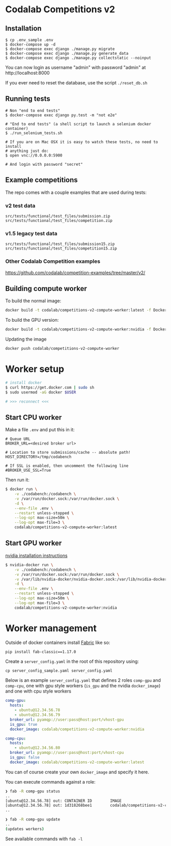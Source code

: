 # Codalab Competitions v2

## Installation


```
$ cp .env_sample .env
$ docker-compose up -d
$ docker-compose exec django ./manage.py migrate
$ docker-compose exec django ./manage.py generate_data
$ docker-compose exec django ./manage.py collectstatic --noinput
```

You can now login as username "admin" with password "admin" at http://localhost:8000

If you ever need to reset the database, use the script `./reset_db.sh`

## Running tests

```
# Non "end to end tests"
$ docker-compose exec django py.test -m "not e2e"

# "End to end tests" (a shell script to launch a selenium docker container)
$ ./run_selenium_tests.sh

# If you are on Mac OSX it is easy to watch these tests, no need to install
# anything just do:
$ open vnc://0.0.0.0:5900

# And login with password "secret"
```

## Example competitions

The repo comes with a couple examples that are used during tests:

### v2 test data
 ```
 src/tests/functional/test_files/submission.zip
 src/tests/functional/test_files/competition.zip
 ```
### v1.5 legacy test data
 ```
 src/tests/functional/test_files/submission15.zip
 src/tests/functional/test_files/competition15.zip
 ```
 
### Other Codalab Competition examples
https://github.com/codalab/competition-examples/tree/master/v2/


## Building compute worker

To build the normal image:

```bash
docker build -t codalab/competitions-v2-compute-worker:latest -f Dockerfile.compute_worker .
```

To build the GPU version:
```bash
docker build -t codalab/competitions-v2-compute-worker:nvidia -f Dockerfile.compute_worker_gpu .
```

Updating the image

```bash
docker push codalab/competitions-v2-compute-worker
```


# Worker setup

```bash
# install docker
$ curl https://get.docker.com | sudo sh
$ sudo usermod -aG docker $USER

# >>> reconnect <<<
```

## Start CPU worker

Make a file `.env` and put this in it:
```
# Queue URL
BROKER_URL=<desired broker url>

# Location to store submissions/cache -- absolute path!
HOST_DIRECTORY=/tmp/codabench

# If SSL is enabled, then uncomment the following line
#BROKER_USE_SSL=True
```

Then run it:
```bash
$ docker run \
    -v ./codabench:/codabench \
    -v /var/run/docker.sock:/var/run/docker.sock \
    -d \
    --env-file .env \
    --restart unless-stopped \
    --log-opt max-size=50m \
    --log-opt max-file=3 \
    codalab/competitions-v2-compute-worker:latest 
```


## Start GPU worker

[nvidia installation instructions](https://github.com/NVIDIA/nvidia-docker#quickstart)

```bash
$ nvidia-docker run \
    -v ./codabench:/codabench \
    -v /var/run/docker.sock:/var/run/docker.sock \
    -v /var/lib/nvidia-docker/nvidia-docker.sock:/var/lib/nvidia-docker/nvidia-docker.sock \
    -d \
    --env-file .env \
    --restart unless-stopped \
    --log-opt max-size=50m \
    --log-opt max-file=3 \
    codalab/competitions-v2-compute-worker:nvidia 
```

# Worker management

Outside of docker containers install [Fabric](http://fabfile.org/) like so:

```bash
pip install fab-classic==1.17.0
```

Create a `server_config.yaml` in the root of this repository using:
```
cp server_config_sample.yaml server_config.yaml
```

Below is an example `server_config.yaml` that defines 2 roles `comp-gpu` and `comp-cpu`,
one with gpu style workers (`is_gpu` and the nvidia `docker_image`) and one with cpu style workers

```yaml
comp-gpu:
  hosts:
    - ubuntu@12.34.56.78
    - ubuntu@12.34.56.79
  broker_url: pyamqp://user:pass@host:port/vhost-gpu
  is_gpu: true
  docker_image: codalab/competitions-v2-compute-worker:nvidia

comp-cpu:
  hosts:
    - ubuntu@12.34.56.80
  broker_url: pyamqp://user:pass@host:port/vhost-cpu
  is_gpu: false
  docker_image: codalab/competitions-v2-compute-worker:latest
```

You can of course create your own `docker_image` and specify it here.

You can execute commands against a role:

```bash
❯ fab -R comp-gpu status
..
[ubuntu@12.34.56.78] out: CONTAINER ID        IMAGE                                           COMMAND                  CREATED             STATUS              PORTS               NAMES
[ubuntu@12.34.56.78] out: 1d318268bee1        codalab/competitions-v2-compute-worker:nvidia   "/bin/sh -c 'celery …"   2 hours ago         Up 2 hours                              hardcore_greider
..

❯ fab -R comp-gpu update
..
(updates workers)
```

See available commands with `fab -l`
